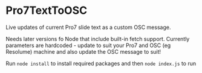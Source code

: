 # Pro7TextToOSC
Live updates of current Pro7 slide text as a custom OSC message.

Needs later versions fo Node that include built-in fetch support.
Currently parameters are hardcoded - update to suit your Pro7 and OSC (eg Resolume) machine and also update the OSC message to suit!

Run `node install` to install required packages and then `node index.js` to run
